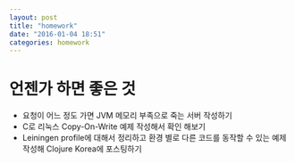 ```yaml
---
layout: post
title: "homework"
date: "2016-01-04 18:51"
categories: homework
---
```


# 언젠가 하면 좋은 것

- 요청이 어느 정도 가면 JVM 메모리 부족으로 죽는 서버 작성하기
- C로 리눅스 Copy-On-Write 예제 작성해서 확인 해보기
- Leiningen profile에 대해서 정리하고 환경 별로 다른 코드를 동작할 수 있는 예제 작성해 Clojure Korea에 포스팅하기
